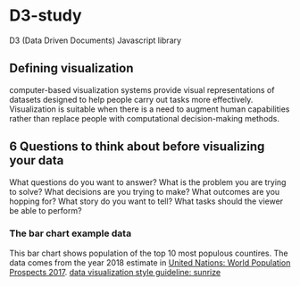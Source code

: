 # D3-study
D3 (Data Driven Documents) Javascript library

## Defining visualization
computer-based visualization systems provide visual representations of datasets designed to help people carry out tasks more effectively. Visualization is suitable when there is a need to augment human capabilities rather than replace people with computational decision-making methods.

## 6 Questions to think about before visualizing your data
What questions do you want to answer?
What is the problem you are trying to solve?
What decisions are you trying to make?
What outcomes are you hopping for?
What story do you want to tell?
What tasks should the viewer be able to perform?

### The bar chart example data
This bar chart shows population of the top 10 most populous countires. The data comes from the year 2018 estimate in [United Nations: World Population Prospects 2017](https://esa.un.org/unpd/wpp/Download/Standard/Population/).
[data visualization style guideline: sunrize](https://sunlightfoundation.com/2014/03/12/datavizguide/)